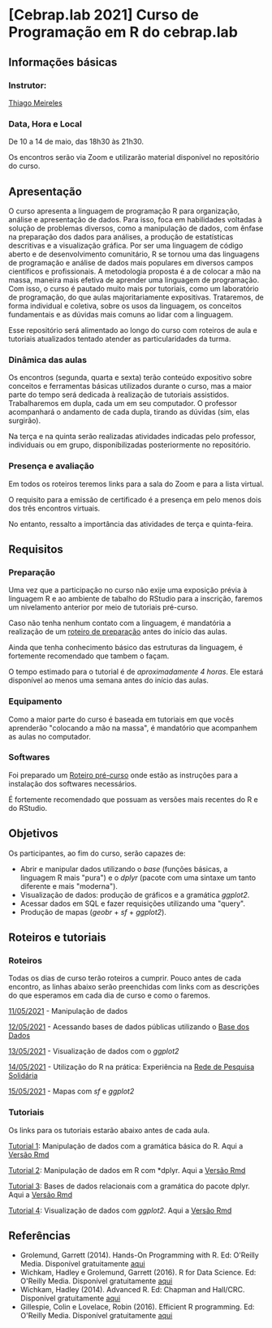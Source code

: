 # [Cebrap.lab 2021] Curso de Programação em R do cebrap.lab

## Informações básicas

### Instrutor: 
	
[Thiago Meireles](https://thiagomeireles.github.io/)
 
### Data, Hora e Local

De 10 a 14 de maio, das 18h30 às 21h30.

Os encontros serão via Zoom e utilizarão material disponível no repositório do curso.

## Apresentação

O curso apresenta a linguagem de programação R para organização, análise e apresentação de dados. Para isso, foca em habilidades voltadas à solução de problemas diversos, como a manipulação de dados, com ênfase na preparação dos dados para análises, a produção de estatísticas descritivas e a visualização gráfica. Por ser uma linguagem de código aberto e de desenvolvimento comunitário, R se tornou uma das linguagens de programação e análise de dados mais populares em diversos campos científicos e profissionais. A metodologia proposta é a de colocar a mão na massa, maneira mais efetiva de aprender uma linguagem de programação. Com isso, o curso é pautado muito mais por tutoriais, como um laboratório de programação, do que aulas majoritariamente expositivas. Trataremos, de forma individual e coletiva, sobre os usos da linguagem, os conceitos fundamentais e as dúvidas mais comuns ao lidar com a linguagem.

Esse repositório será alimentado ao longo do curso com roteiros de aula e tutoriais atualizados tentado atender as particularidades da turma.

### Dinâmica das aulas

Os encontros (segunda, quarta e sexta) terão conteúdo expositivo sobre conceitos e ferramentas básicas utilizados durante o curso, mas a maior parte do tempo será dedicada à realização de tutoriais assistidos. Trabalharemos em dupla, cada um em seu computador. O professor acompanhará o andamento de cada dupla, tirando as dúvidas (sim, elas surgirão).

Na terça e na quinta serão realizadas atividades indicadas pelo professor, individuais ou em grupo, disponibilizadas posteriormente no repositório. 


### Presença e avaliação

Em todos os roteiros teremos links para a sala do Zoom e para a lista virtual.

O requisito para a emissão de certificado é a presença em pelo menos dois dos três encontros virtuais.

No entanto, ressalto a importância das atividades de terça e quinta-feira.

## Requisitos

### Preparação
Uma vez que a participação no curso não exije uma exposição prévia à linguagem R e ao ambiente de tabalho do RStudio para a inscrição, faremos um nivelamento anterior por meio de tutoriais pré-curso.

Caso não tenha nenhum contato com a linguagem, é mandatória a realização de um [roteiro de preparação](https://github.com/thiagomeireles/cebrap_programacaoR_2021/blob/main/roteiros/01_basico.md) antes do início das aulas. 

Ainda que tenha conhecimento básico das estruturas da linguagem, é fortemente recomendado que tambem o façam.

O tempo estimado para o tutorial é de *aproximadamente 4 horas*. Ele estará disponível ao menos uma semana antes do início das aulas.

### Equipamento

Como a maior parte do curso é baseada em tutoriais em que vocês aprenderão "colocando a mão na massa", é mandatório que acompanhem as aulas no computador.

### Softwares

Foi preparado um [Roteiro pré-curso](https://github.com/thiagomeireles/cebrap_programacaoR_2021/blob/main/roteiros/00_instalacao.md) onde estão as instruções para a instalação dos softwares necessários.

É fortemente recomendado que possuam as versões mais recentes do R e do RStudio.

## Objetivos

Os participantes, ao fim do curso, serão capazes de:
- Abrir e manipular dados utilizando o *base* (funções básicas, a linguagem R mais "pura") e o *dplyr* (pacote com uma sintaxe um tanto diferente e mais "moderna").
- Visualização de dados: produção de gráficos e a gramática *ggplot2*.
- Acessar dados em SQL e fazer requisições utilizando uma "query".
- Produção de mapas (*geobr* + *sf* + *ggplot2*).

## Roteiros e tutoriais

### Roteiros

Todas os dias de curso terão roteiros a cumprir. Pouco antes de cada encontro, as linhas abaixo serão preenchidas com links com as descrições do que esperamos em cada dia de curso e como o faremos.

[11/05/2021](https://github.com/thiagomeireles/cebrap_programacaoR_2021/blob/main/roteiros/dia_01.md) - Manipulação de dados

[12/05/2021](https://github.com/thiagomeireles/cebrap_programacaoR_2021/blob/main/roteiros/dia_02.md) - Acessando bases de dados públicas utilizando o [Base dos Dados](https://basedosdados.org/)

[13/05/2021](https://github.com/thiagomeireles/cebrap_programacaoR_2021/blob/main/roteiros/dia_03.md) - Visualização de dados com o *ggplot2*

[14/05/2021](https://github.com/thiagomeireles/cebrap_programacaoR_2021/blob/main/roteiros/dia_04.md) - Utilização do R na prática: Experiência na [Rede de Pesquisa Solidária](https://redepesquisasolidaria.org/) 

[15/05/2021]() - Mapas com *sf* e *ggplot2*

### Tutoriais

Os links para os tutoriais estarão abaixo antes de cada aula.

[Tutorial 1](https://github.com/thiagomeireles/cebrap_programacaoR_2021/blob/main/tutoriais/Tutorial_01.md): Manipulação de dados com a gramática básica do R. Aqui a [Versão Rmd](https://github.com/thiagomeireles/cebrap_programacaoR_2021/blob/main/tutoriais/Tutorial_01.Rmd)

[Tutorial 2](https://github.com/thiagomeireles/cebrap_programacaoR_2021/blob/main/tutoriais/Tutorial_02.md): Manipulação de dados em R com *dplyr. Aqui a [Versão Rmd](https://github.com/thiagomeireles/cebrap_programacaoR_2021/blob/main/tutoriais/Tutorial_02.Rmd)

[Tutorial 3](https://github.com/thiagomeireles/cebrap_programacaoR_2021/blob/main/tutoriais/Tutorial_03.md): Bases de dados relacionais com a gramática do pacote dplyr. Aqui a [Versão Rmd](https://github.com/thiagomeireles/cebrap_programacaoR_2021/blob/main/tutoriais/Tutorial_03.Rmd)

[Tutorial 4](https://github.com/thiagomeireles/cebrap_programacaoR_2021/blob/main/tutoriais/Tutorial_04.md): Visualização de dados com *ggplot2*. Aqui a [Versão Rmd](https://github.com/thiagomeireles/cebrap_programacaoR_2021/blob/main/tutoriais/Tutorial_04.Rmd)

## Referências

- Grolemund, Garrett (2014). Hands-On Programming with R. Ed: O'Reilly Media. Disponível gratuitamente [aqui](https://rstudio-education.github.io/hopr/)
- Wichkam, Hadley e Grolemund, Garrett (2016). R for Data Science. Ed: O'Reilly Media. Disponível gratuitamente [aqui](http://r4ds.had.co.nz/data-visualisation.html)
- Wichkam, Hadley (2014). Advanced R. Ed: Chapman and Hall/CRC. Disponível gratuitamente [aqui](http://adv-r.had.co.nz/)
- Gillespie, Colin e Lovelace, Robin (2016). Efficient R programming. Ed: O'Reilly Media. Disponível gratuitamente [aqui](https://csgillespie.github.io/efficientR/)